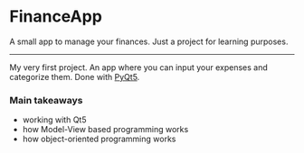 # FinanceApp
A small app to manage your finances. Just a project for learning purposes.

-------------------------------------

My very first project. An app where you can input your expenses and categorize them. Done with [PyQt5](https://pypi.org/project/PyQt5/).

### Main takeaways
- working with Qt5
- how Model-View based programming works
- how object-oriented programming works

